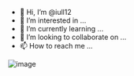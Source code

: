 - 👋 Hi, I’m @iull12
- 👀 I’m interested in ...
- 🌱 I’m currently learning ...
- 💞️ I’m looking to collaborate on ...
- 📫 How to reach me ...

<!---
iull12/iull12 is a ✨ special ✨ repository because its `README.md` (this file) appears on your GitHub profile.
You can click the Preview link to take a look at your changes.
--->
![image](https://user-images.githubusercontent.com/132994383/237045728-542558f1-9d32-4467-9ecc-145e56a02fee.png)

